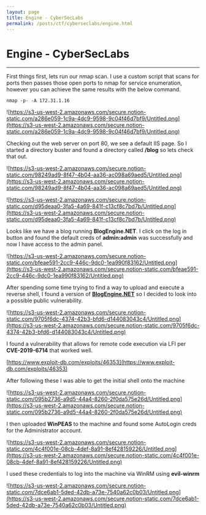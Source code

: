```yaml
---
layout: page
title: Engine - CyberSecLabs
permalink: /posts/ctf/cyberseclabs/engine.html
---
```


# Engine - CyberSecLabs
----


First things first, lets run our nmap scan.  I use a custom script that scans for ports then passes those open ports to nmap for service enumeration, however you can achieve the same results with the below command.

`nmap -p- -A 172.31.1.16`

![https://s3-us-west-2.amazonaws.com/secure.notion-static.com/a286e059-1c9a-4dc9-9598-9c04f46d7bf9/Untitled.png](https://s3-us-west-2.amazonaws.com/secure.notion-static.com/a286e059-1c9a-4dc9-9598-9c04f46d7bf9/Untitled.png)

Checking out the web server on port 80, we see a default IIS page.  So I started a directory buster and found a directory called **/blog** so lets check that out.

![https://s3-us-west-2.amazonaws.com/secure.notion-static.com/98249ad9-8f47-4b04-aa36-ac098a69aed5/Untitled.png](https://s3-us-west-2.amazonaws.com/secure.notion-static.com/98249ad9-8f47-4b04-aa36-ac098a69aed5/Untitled.png)

![https://s3-us-west-2.amazonaws.com/secure.notion-static.com/d95deaa0-3fa5-4a69-841f-c13cf8c7bd7b/Untitled.png](https://s3-us-west-2.amazonaws.com/secure.notion-static.com/d95deaa0-3fa5-4a69-841f-c13cf8c7bd7b/Untitled.png)

Looks like we have a blog running **BlogEngine.NET**. I click on the log in button and found the default creds of **admin:admin** was successfully and now I have access to the admin panel.

![https://s3-us-west-2.amazonaws.com/secure.notion-static.com/bfeae591-2cc9-446c-9dc0-1ea990f83162/Untitled.png](https://s3-us-west-2.amazonaws.com/secure.notion-static.com/bfeae591-2cc9-446c-9dc0-1ea990f83162/Untitled.png)

After spending some time trying to find a way to upload and execute a reverse shell, I found a version of **[BlogEngine.NET](http://blogengine.NET)** so I decided to look into a possible public vulnerability.

![https://s3-us-west-2.amazonaws.com/secure.notion-static.com/9705f6dc-4374-42b3-bfd6-d144083043c4/Untitled.png](https://s3-us-west-2.amazonaws.com/secure.notion-static.com/9705f6dc-4374-42b3-bfd6-d144083043c4/Untitled.png)

I found a vulnerability that allows for remote code execution via LFI per **CVE-2019-6714** that worked well.

[https://www.exploit-db.com/exploits/46353](https://www.exploit-db.com/exploits/46353)

After following these I was able to get the initial shell onto the machine

![https://s3-us-west-2.amazonaws.com/secure.notion-static.com/095b2736-a9d5-44a4-8260-2f0da575e26d/Untitled.png](https://s3-us-west-2.amazonaws.com/secure.notion-static.com/095b2736-a9d5-44a4-8260-2f0da575e26d/Untitled.png)

I then uploaded **WinPEAS** to the machine and found some AutoLogin creds for the Administrator account.

![https://s3-us-west-2.amazonaws.com/secure.notion-static.com/4c4f001e-08cb-4def-8a91-8ef428159226/Untitled.png](https://s3-us-west-2.amazonaws.com/secure.notion-static.com/4c4f001e-08cb-4def-8a91-8ef428159226/Untitled.png)

I used these credentials to log into the machine via WinRM using **evil-winrm**

![https://s3-us-west-2.amazonaws.com/secure.notion-static.com/7dce6ab1-5ded-42db-a73e-7540a62c0b03/Untitled.png](https://s3-us-west-2.amazonaws.com/secure.notion-static.com/7dce6ab1-5ded-42db-a73e-7540a62c0b03/Untitled.png)
